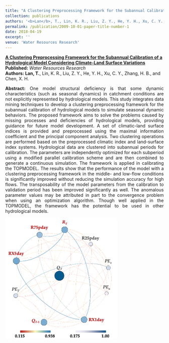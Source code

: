 ```yaml
---
title: "A Clustering Preprocessing Framework for the Subannual Calibration of a Hydrological Model Considering Climate‐Land Surface Variations"
collection: publications
authors: '<b>Lan</b>, T., Lin, K. R., Liu, Z. Y., He, Y. H., Xu, C. Y., Zhang, H. B., and Chen, X. H.'
permalink: /publication/2009-10-01-paper-title-number-1
date: 2018-04-19
excerpt: ''
venue: 'Water Resources Research'
---
```


**[A Clustering Preprocessing Framework for the Subannual Calibration of a Hydrological Model Considering Climate‐Land Surface Variations](https://doi.org/10.1029/2018wr023160)**<br>
**Published:** *Water Resources Research*<br>
**Authors: Lan, T.**, Lin, K. R., Liu, Z. Y., He, Y. H., Xu, C. Y., Zhang, H. B., and Chen, X. H.<br>
 <p style="text-align:justify; text-justify:inter-ideograph;">
<b>Abstract:</b> One model structural deficiency is that some dynamic characteristics (such as seasonal dynamics) in catchment conditions are not explicitly represented by hydrological models. This study integrates data mining techniques to develop a clustering preprocessing framework for the subannual calibration of hydrological models to simulate seasonal dynamic behaviors. The proposed framework aims to solve the problems caused by missing processes and deficiencies of hydrological models, providing guidance for future model development. A set of climatic-land surface indices is provided and preprocessed using the maximal information coefficient and the principal component analysis. Two clustering operations are performed based on the preprocessed climatic index and land-surface index systems. Hydrological data are clustered into subannual periods for calibration. The parameters are independently optimized for each subperiod using a modified parallel calibration scheme and are then combined to generate a continuous simulation. The framework is applied in calibrating the TOPMODEL. The results show that the performance of the model with a clustering preprocessing framework in the middle- and low-flow conditions is significantly improved without reducing the simulation accuracy for high flows. The transposability of the model parameters from the calibration to validation period has been improved significantly as well. The anomalous parameter values may be attributed in part to the convergence problem when using an optimization algorithm. Though well applied in the TOPMODEL, the framework has the potential to be used in other hydrological models.<br>
</p>
<img src='/images/paper1.png'>
